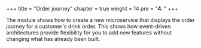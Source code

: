 +++
title = "Order journey"
chapter = true
weight = 14
pre = "<b>4. </b>"
+++

The module shows how to create a new microservice that displays the order journey for a customer's drink order. This shows how event-driven architectures provide flexibility for you to add new features without changing what has already been built.